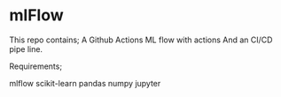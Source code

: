 # mlFlow
This repo contains;
A Github Actions
ML flow with actions
And an CI/CD pipe line.


Requirements;

mlflow
scikit-learn
pandas
numpy
jupyter


